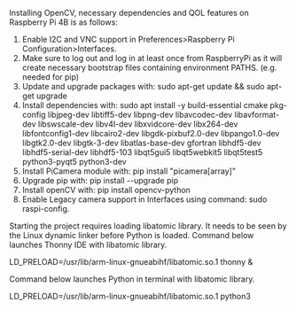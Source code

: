 Installing OpenCV, necessary dependencies and QOL features on Raspberry Pi 4B is as follows:
1. Enable I2C and VNC support in Preferences>Raspberry Pi Configuration>Interfaces.
2. Make sure to log out and log in at least once from RaspberryPi as it will
create necessary bootstrap files containing environment PATHS. (e.g. needed for pip)
3. Update and upgrade packages with:
sudo apt-get update && sudo apt-get upgrade
4. Install dependencies with:
sudo apt install -y build-essential cmake pkg-config libjpeg-dev libtiff5-dev libpng-dev libavcodec-dev libavformat-dev libswscale-dev libv4l-dev libxvidcore-dev libx264-dev libfontconfig1-dev libcairo2-dev libgdk-pixbuf2.0-dev libpango1.0-dev libgtk2.0-dev libgtk-3-dev libatlas-base-dev gfortran libhdf5-dev libhdf5-serial-dev libhdf5-103 libqt5gui5 libqt5webkit5 libqt5test5 python3-pyqt5 python3-dev
5. Install PiCamera module with:
pip install "picamera[array]"
6. Upgrade pip with:
pip install --upgrade pip
7. Install openCV with:
pip install opencv-python
8. Enable Legacy camera support in Interfaces using command: sudo raspi-config.


Starting the project requires loading libatomic library. 
It needs to be seen by the Linux dynamic linker before Python is loaded.
Command below launches Thonny IDE with libatomic library.

LD_PRELOAD=/usr/lib/arm-linux-gnueabihf/libatomic.so.1 thonny &

Command below launches Python in terminal with libatomic library.

LD_PRELOAD=/usr/lib/arm-linux-gnueabihf/libatomic.so.1 python3
